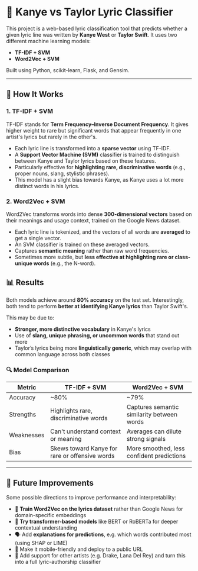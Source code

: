 # 🎤 Kanye vs Taylor Lyric Classifier

This project is a web-based lyric classification tool that predicts whether a given lyric line was written by **Kanye West** or **Taylor Swift**. It uses two different machine learning models:

- **TF-IDF + SVM**
- **Word2Vec + SVM**

Built using Python, scikit-learn, Flask, and Gensim.

---

## 🧠 How It Works

### 1. TF-IDF + SVM
TF-IDF stands for **Term Frequency–Inverse Document Frequency**. It gives higher weight to rare but significant words that appear frequently in one artist's lyrics but rarely in the other's.

- Each lyric line is transformed into a **sparse vector** using TF-IDF.
- A **Support Vector Machine (SVM)** classifier is trained to distinguish between Kanye and Taylor lyrics based on these features.
- Particularly effective for **highlighting rare, discriminative words** (e.g., proper nouns, slang, stylistic phrases).
- This model has a slight bias towards Kanye, as Kanye uses a lot more distinct words in his lyrics. 

### 2. Word2Vec + SVM
Word2Vec transforms words into dense **300-dimensional vectors** based on their meanings and usage context, trained on the Google News dataset.

- Each lyric line is tokenized, and the vectors of all words are **averaged** to get a single vector.
- An SVM classifier is trained on these averaged vectors.
- Captures **semantic meaning** rather than raw word frequencies.
- Sometimes more subtle, but **less effective at highlighting rare or class-unique words** (e.g., the N-word).

## 📊 Results

Both models achieve around **80% accuracy** on the test set. Interestingly, both tend to perform **better at identifying Kanye lyrics** than Taylor Swift's.

This may be due to:
- **Stronger, more distinctive vocabulary** in Kanye's lyrics
- Use of **slang, unique phrasing, or uncommon words** that stand out more
- Taylor’s lyrics being more **linguistically generic**, which may overlap with common language across both classes

### 🔍 Model Comparison

| Metric            | TF-IDF + SVM | Word2Vec + SVM |
|------------------|--------------|----------------|
| Accuracy          | ~80%         | ~79%           |
| Strengths         | Highlights rare, discriminative words | Captures semantic similarity between words |
| Weaknesses        | Can't understand context or meaning | Averages can dilute strong signals |
| Bias              | Skews toward Kanye for rare or offensive words | More smoothed, less confident predictions |

---

## 🔧 Future Improvements

Some possible directions to improve performance and interpretability:

- 🔁 **Train Word2Vec on the lyrics dataset** rather than Google News for domain-specific embeddings
- 🧠 **Try transformer-based models** like BERT or RoBERTa for deeper contextual understanding
- 🗣️ Add **explanations for predictions**, e.g. which words contributed most (using SHAP or LIME)
- 📱 Make it mobile-friendly and deploy to a public URL
- 🎤 Add support for other artists (e.g. Drake, Lana Del Rey) and turn this into a full lyric-authorship classifier

